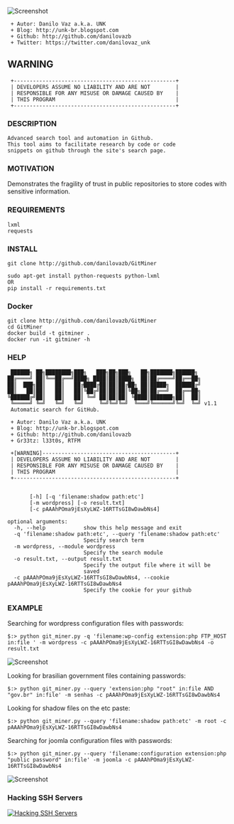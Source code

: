 ![Screenshot](https://3.bp.blogspot.com/-UvpR_QDDAT0/VtiIc8OKrrI/AAAAAAAAboM/69BNKrvdUsU/s1600/gitminer-628x360.png)

```
 + Autor: Danilo Vaz a.k.a. UNK
 + Blog: http://unk-br.blogspot.com
 + Github: http://github.com/danilovazb
 + Twitter: https://twitter.com/danilovaz_unk
```
## WARNING
```
 +---------------------------------------------------+
 | DEVELOPERS ASSUME NO LIABILITY AND ARE NOT        |
 | RESPONSIBLE FOR ANY MISUSE OR DAMAGE CAUSED BY    |
 | THIS PROGRAM                                      |
 +---------------------------------------------------+
```

### DESCRIPTION
```
Advanced search tool and automation in Github.
This tool aims to facilitate research by code or code 
snippets on github through the site's search page.
```
### MOTIVATION
Demonstrates the fragility of trust in public repositories to store codes with sensitive information.

### REQUIREMENTS
```
lxml
requests
```

### INSTALL
```
git clone http://github.com/danilovazb/GitMiner

sudo apt-get install python-requests python-lxml 
OR
pip install -r requirements.txt
```
### Docker
```
git clone http://github.com/danilovazb/GitMiner
cd GitMiner
docker build -t gitminer .
docker run -it gitminer -h
```


### HELP
```
 ██████╗ ██╗████████╗███╗   ███╗██╗███╗   ██╗███████╗██████╗
██╔════╝ ██║╚══██╔══╝████╗ ████║██║████╗  ██║██╔════╝██╔══██╗
██║  ███╗██║   ██║   ██╔████╔██║██║██╔██╗ ██║█████╗  ██████╔╝
██║   ██║██║   ██║   ██║╚██╔╝██║██║██║╚██╗██║██╔══╝  ██╔══██╗
╚██████╔╝██║   ██║   ██║ ╚═╝ ██║██║██║ ╚████║███████╗██║  ██║
 ╚═════╝ ╚═╝   ╚═╝   ╚═╝     ╚═╝╚═╝╚═╝  ╚═══╝╚══════╝╚═╝  ╚═╝ v1.1
 Automatic search for GitHub.

 + Autor: Danilo Vaz a.k.a. UNK
 + Blog: http://unk-br.blogspot.com
 + Github: http://github.com/danilovazb
 + Gr33tz: l33t0s, RTFM

 +[WARNING]------------------------------------------+
 | DEVELOPERS ASSUME NO LIABILITY AND ARE NOT        |
 | RESPONSIBLE FOR ANY MISUSE OR DAMAGE CAUSED BY    |
 | THIS PROGRAM                                      |
 +---------------------------------------------------+


       [-h] [-q 'filename:shadow path:etc']
       [-m wordpress] [-o result.txt]
       [-c pAAAhPOma9jEsXyLWZ-16RTTsGI8wDawbNs4]

optional arguments:
  -h, --help            show this help message and exit
  -q 'filename:shadow path:etc', --query 'filename:shadow path:etc'
                        Specify search term
  -m wordpress, --module wordpress
                        Specify the search module
  -o result.txt, --output result.txt
                        Specify the output file where it will be
                        saved
  -c pAAAhPOma9jEsXyLWZ-16RTTsGI8wDawbNs4, --cookie pAAAhPOma9jEsXyLWZ-16RTTsGI8wDawbNs4
                        Specify the cookie for your github
```

### EXAMPLE
Searching for wordpress configuration files with passwords:
```
$:> python git_miner.py -q 'filename:wp-config extension:php FTP_HOST in:file ' -m wordpress -c pAAAhPOma9jEsXyLWZ-16RTTsGI8wDawbNs4 -o result.txt
```
![Screenshot](https://2.bp.blogspot.com/-GbpzROiEynQ/VtLytfMqQiI/AAAAAAAAbnk/5hDphP4Mbf4/s1600/wordpressEX.png)

Looking for brasilian government files containing passwords:
```
$:> python git_miner.py --query 'extension:php "root" in:file AND "gov.br" in:file' -m senhas -c pAAAhPOma9jEsXyLWZ-16RTTsGI8wDawbNs4
```

Looking for shadow files on the etc paste:
```
$:> python git_miner.py --query 'filename:shadow path:etc' -m root -c pAAAhPOma9jEsXyLWZ-16RTTsGI8wDawbNs4
```

Searching for joomla configuration files with passwords:
```
$:> python git_miner.py --query 'filename:configuration extension:php "public password" in:file' -m joomla -c pAAAhPOma9jEsXyLWZ-16RTTsGI8wDawbNs4
```
![Screenshot](https://3.bp.blogspot.com/-1AsNmFKfsoA/VtLyvJFy2WI/AAAAAAAAbno/C7xTbxtzOo8/s1600/joomlaEX.png)

### Hacking SSH Servers

[![Hacking SSH Servers](https://img.youtube.com/vi/yIJOlKZwQQw/0.jpg)](https://www.youtube.com/watch?v=yIJOlKZwQQw)
